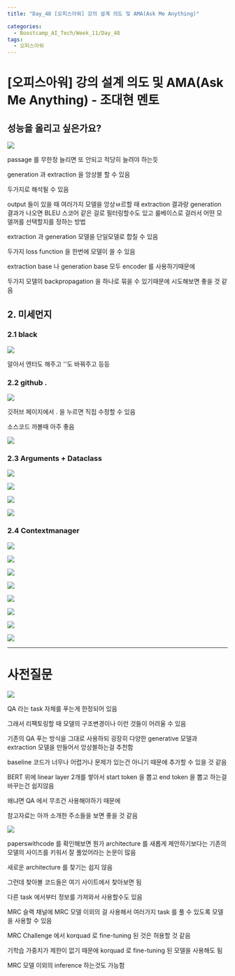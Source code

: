 ```yaml
---
title: "Day_48 [오피스아워] 강의 설계 의도 및 AMA(Ask Me Anything)"

categories:
  - Boostcamp_AI_Tech/Week_11/Day_48
tags:
  - 오피스아워
---
```

  
# [오피스아워]  강의 설계 의도 및 AMA(Ask Me Anything) - 조대현 멘토

## 성능을 올리고 싶은가요?

![]({{site.url}}/assets/images/12a85acf.png)

passage 를 무한정 늘리면 또 안되고 적당히 늘려야 하는듯

generation 과 extraction 을 앙상블 할 수 있음

두가지로 해석될 수 있음

output 들이 있을 때 여러가지 모델을 앙상ㅂ르할 때 extraction 결과랑 generation 결과가 나오면 
BLEU 스코어 같은 걸로 필터링할수도 있고 룰베이스로 걸러서 어떤 모델꺼를 선택할지를 정하는 방법

extraction 과 generation 모델을 단일모델로 합칠 수 있음

두가지 loss function 을 한번에 모델이 쓸 수 있음

extraction base 나 generation base 모두 encoder 를 사용하기때문에 

두가지 모델의 backpropagation 을 하나로 묶을 수 있기때문에 시도해보면 좋을 것 같음

## 2. 미세먼지

### 2.1 black

![]({{site.url}}/assets/images/b4cd6e4c.png)

알아서 엔터도 해주고 ''도 바꿔주고 등등

### 2.2 github .

![]({{site.url}}/assets/images/e396f3f0.png)

깃허브 페이지에서 . 을 누르면 직접 수정할 수 있음

소스코드 까볼때 아주 좋음

![]({{site.url}}/assets/images/ea5ffc19.png)

### 2.3 Arguments + Dataclass

![]({{site.url}}/assets/images/b30dafad.png)

![]({{site.url}}/assets/images/38c0e93a.png)

![]({{site.url}}/assets/images/ee6aaa2a.png)

![]({{site.url}}/assets/images/afb3c43a.png)

### 2.4 Contextmanager

![]({{site.url}}/assets/images/c884e76d.png)

![]({{site.url}}/assets/images/1f48178b.png)

![]({{site.url}}/assets/images/7dd42ec6.png)

![]({{site.url}}/assets/images/869f0a62.png)

![]({{site.url}}/assets/images/af68efdc.png)

![]({{site.url}}/assets/images/9743df5d.png)

![]({{site.url}}/assets/images/8f616330.png)

![]({{site.url}}/assets/images/d478c68e.png)

---

# 사전질문

![]({{site.url}}/assets/images/7371cb40.png)

QA 라는 task 자체를 푸는게 한정되어 있음

그래서 리팩토링할 때 모델의 구조변경이나 이런 것들이 어려울 수 있음

기존의 QA 푸는 방식을 그대로 사용하되 굉장히 다양한 generative 모델과 extraction 모델을 만들어서 앙상블하는걸 추천함

baseline 코드가 너무나 어렵거나 문제가 있는건 아니기 때문에 추가할 수 있을 것 같음

BERT 위에 linear layer 2개를 쌓아서 start token 을 뽑고 end token 을 뽑고 하는걸 바꾸는건 쉽지않음

왜냐면 QA 에서 무조건 사용해야하기 때문에

참고자료는 아까 소개한 주소들을 보면 좋을 것 같음

![]({{site.url}}/assets/images/549bc9e8.png)

paperswithcode 를 확인해보면 뭔가 architecture 를 새롭게 제안하기보다는 기존의 모델의 사이즈를 키워서 잘 풀었어라는 논문이 많음

새로운 architecture 를 찾기는 쉽지 않음

그런데 찾아볼 코드들은 여기 사이트에서 찾아보면 됨

다른 task 에서부터 정보를 가져와서 사용할수도 있음

MRC 슬랙 채널에 MRC 모델 이외의 걸 사용해서 여러가지 task 를 풀 수 있도록 모델을 사용할 수 있음

MRC Challenge 에서 korquad 로 fine-tuning 된 것은 허용할 것 같음

기학습 가중치가 제한이 없기 때문에 korquad 로 fine-tuning 된 모델을 사용해도 됨

MRC 모델 이외의 inference 하는것도 가능함










